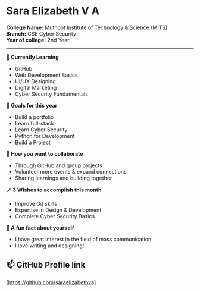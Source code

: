 
# Sara Elizabeth V A

**College Name:**
Muthoot Institute of Technology & Science (MITS)  
**Branch:**
CSE Cyber Security  
**Year of college:**
2nd Year  

---
**🌱 Currently Learning**  
- GitHub
- Web Development Basics
- UI/UX Designing
- Digital Marketing
- Cyber Security Fundamentals

**🎯 Goals for this year**
- Build a portfolio
- Learn full-stack
- Learn Cyber Security
- Python for Development
- Build a Project

**👯 How you want to collaborate**
- Through GitHub and group projects
- Volunteer more events & expand connections
- Sharing learnings and building together
  
**🪄 3 Wishes to accomplish this month**
- Improve Git skills
- Expertise in Design & Development
- Complete Cyber Security Basics
  
**💬 A fun fact about yourself**
- I have great interest in the field of mass communication
- I love writing and designing!

## 📫 GitHub Profile link
[https://github.com/saraelizabethva]


